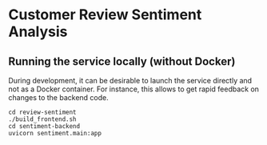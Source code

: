 # Customer Review Sentiment Analysis

## Running the service locally (without Docker)

During development, it can be desirable to launch the service directly and not as a Docker container.
For instance, this allows to get rapid feedback on changes to the backend code.

```shell
cd review-sentiment
./build_frontend.sh
cd sentiment-backend
uvicorn sentiment.main:app
```
